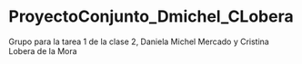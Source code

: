 # ProyectoConjunto_Dmichel_CLobera
Grupo para la tarea 1 de la clase 2, Daniela Michel Mercado y Cristina Lobera de la Mora
